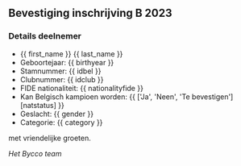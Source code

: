 ## Bevestiging inschrijving B 2023

### Details deelnemer

- {{ first_name }} {{ last_name }}
- Geboortejaar: {{ birthyear }}
- Stamnummer: {{ idbel }}
- Clubnummer: {{ idclub }}
- FIDE nationaliteit: {{ nationalityfide }}
- Kan Belgisch kampioen worden: {{ ['Ja', 'Neen', 'Te bevestigen'][natstatus] }}
- Geslacht: {{ gender }}
- Categorie: {{ category }}

met vriendelijke groeten.

_Het Bycco team_
